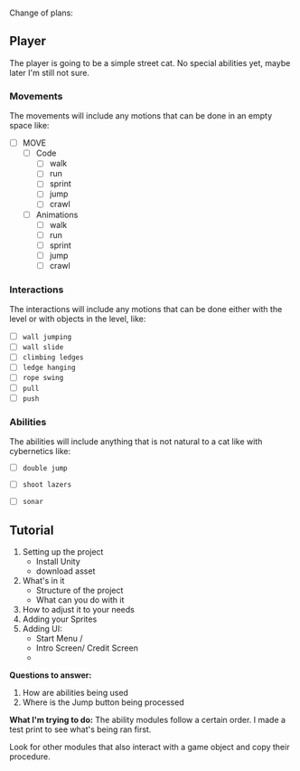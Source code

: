 ```toc
```

Change of plans: 


## Player
The player is going to be a simple street cat. No special abilities yet, maybe later I'm still not sure.


### Movements
The movements will include any motions that can be done in an empty space like:

- [ ] MOVE
	- [ ] Code
		- [ ] walk
		- [ ] run
		- [ ] sprint
		- [ ] jump
		- [ ] crawl
	- [ ] Animations
		- [ ] walk
		- [ ] run
		- [ ] sprint
		- [ ] jump
		- [ ] crawl

### Interactions
The interactions will include any motions that can be done either with the level or with objects in the level, like:
- [ ] `wall jumping`
- [ ] `wall slide`
- [ ] `climbing ledges`
- [ ] `ledge hanging`
- [ ] `rope swing`
- [ ] `pull`
- [ ] `push`

### Abilities 
The abilities will include anything that is not natural to a cat like with cybernetics like:
- [ ] `double jump`
- [ ] `shoot lazers`
- [ ] `sonar`


## Tutorial
1. Setting up the project
	- Install Unity
	- download asset
2. What's in it
	- Structure of the project
	- What can you do with it
3. How to adjust it to your needs
4. Adding your Sprites
5. Adding UI:
	- Start Menu / 
	- Intro Screen/ Credit Screen
	- 

**Questions to answer:**
1. How are abilities being used
2. Where is the Jump button being processed


**What I'm trying to do:**
The ability modules follow a certain order. I made a test print to see what's being ran first.

Look for other modules that also interact with a game object and copy their procedure.
